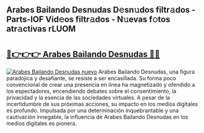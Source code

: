 ## Arabes Bailando Desnudas D𝚎sn𝚞dos filtr𝚊dos - Parts-lOF Vid𝚎os filtr𝚊dos - N𝚞evas f𝚘tos atr𝚊ctivas rLUOM

# <h2><a href="http://mbam3vw.tromn.icu/?c=Arabes+Bailando+Desnudas">🔗👉👉👉 Arabes Bailando Desnudas 🔗🔗</a></h2>

[![Arabes Bailando Desnudas nuevo](https://i.imgur.com/pEAQMta.gif)](http://mbam3vw.tromn.icu/?c=Arabes+Bailando+Desnudas)
Arabes Bailando Desnudas, una figura paradójica y desafiante, se resiste a ser encasillada. Su forma poco convencional de crear una presencia en línea ha magnetizado y ofendido a los espectadores, encendiendo debates sobre el consentimiento, la privacidad y la esencia de las sociedades virtuales. A pesar de la incertidumbre de sus próximas acciones, su impacto en los medios digitales es profundo. Impulsada por una determinación inquebrantable y una cautivación innegable, la influencia de Arabes Bailando Desnudas en los medios digitales es pionera.
